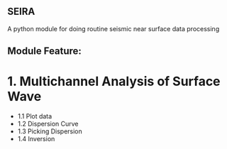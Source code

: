 ## SEIRA
A python module for doing routine seismic near surface data processing

## Module Feature:
# 1. Multichannel Analysis of Surface Wave
  * 1.1 Plot data
  * 1.2 Dispersion Curve
  * 1.3 Picking Dispersion
  * 1.4 Inversion

